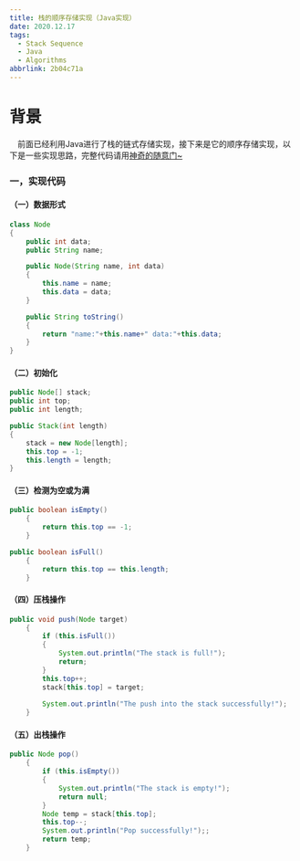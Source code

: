 ```yaml
---
title: 栈的顺序存储实现（Java实现）
date: 2020.12.17
tags:
  - Stack Sequence
  - Java
  - Algorithms
abbrlink: 2b04c71a
---
```

# 背景
&emsp;前面已经利用Java进行了栈的链式存储实现，接下来是它的顺序存储实现，以下是一些实现思路，完整代码请用[神奇的随意门~](https://github.com/keviness/Algorithms/blob/master/Algorithms_Java/DataStruct/Stack/stackLink.java)
<!--more-->
### 一，实现代码
#### （一）数据形式
~~~java
class Node
{
    public int data;
    public String name;

    public Node(String name, int data)
    {
        this.name = name;
        this.data = data;
    }

    public String toString()
    {
        return "name:"+this.name+" data:"+this.data;
    }
}
~~~
#### （二）初始化
~~~java
public Node[] stack;
public int top;
public int length;

public Stack(int length)
{
    stack = new Node[length];
    this.top = -1;
    this.length = length;
}
~~~
#### （三）检测为空或为满
~~~java
public boolean isEmpty()
    {
        return this.top == -1;
    }

public boolean isFull()
    {
        return this.top == this.length;
    }
~~~
#### （四）压栈操作
~~~java
public void push(Node target)
    {
        if (this.isFull())
        {
            System.out.println("The stack is full!");
            return;
        }
        this.top++;
        stack[this.top] = target;
        
        System.out.println("The push into the stack successfully!");
    }
~~~
#### （五）出栈操作
~~~java
public Node pop()
    {
        if (this.isEmpty())
        {
            System.out.println("The stack is empty!");
            return null;
        }
        Node temp = stack[this.top];
        this.top--;
        System.out.println("Pop successfully!");;
        return temp;
    }
~~~